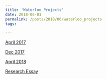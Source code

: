 ```yaml
---
title: 'Waterloo Projects'
date: 2018-06-01
permalink: /posts/2018/06/waterloo_projects
tags:

---
```

[April 2017](https://paiforsyth.github.io/files/project%20April%2017.pdf)


[Dec 2017](https://paiforsyth.github.io/files/project%20dec%203.pdf)


[April 2018](https://paiforsyth.github.io/files/April20Report.pdf)


[Research Essay](https://paiforsyth.github.io/files/Applied_Math_Essay_dec9d.pdf)
